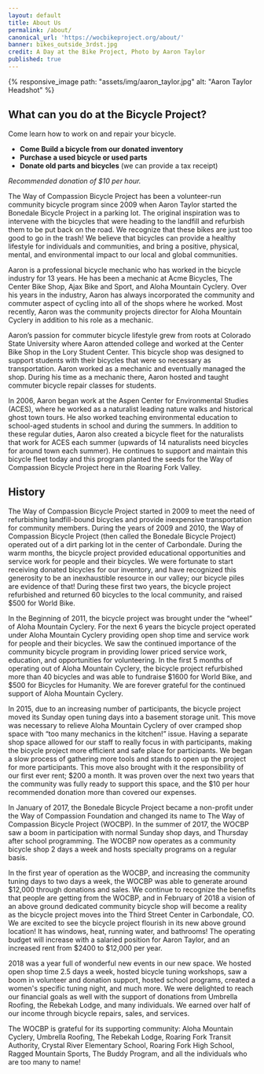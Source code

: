 ```yaml
---
layout: default
title: About Us
permalink: /about/
canonical_url: 'https://wocbikeproject.org/about/'
banner: bikes_outside_3rdst.jpg
credit: A Day at the Bike Project, Photo by Aaron Taylor
published: true
---
```


{% responsive_image path: "assets/img/aaron_taylor.jpg" alt: "Aaron Taylor Headshot" %}

## What can you do at the Bicycle Project?

Come learn how to work on and repair your bicycle.

- **Come Build a bicycle from our donated inventory**
- **Purchase a used bicycle or used parts**
- **Donate old parts and bicycles** (we can provide a tax receipt)

<span class="alert">*Recommended donation of $10 per hour.*</span>


The Way of Compassion Bicycle Project has been a volunteer-run community bicycle program since 2009 when Aaron Taylor started the Bonedale Bicycle Project in a parking lot. The original inspiration was to intervene with the bicycles that were heading to the landfill and refurbish them to be put back on the road. We recognize that these bikes are just too good to go in the trash! We believe that bicycles can provide a healthy lifestyle for individuals and communities, and bring a positive, physical, mental, and environmental impact to our local and global communities.&nbsp;

Aaron is a professional bicycle mechanic who has worked in the bicycle industry for 13 years. He has been a mechanic at Acme Bicycles, The Center Bike Shop, Ajax Bike and Sport, and Aloha Mountain Cyclery. Over his years in the industry, Aaron has always incorporated the community and commuter aspect of cycling into all of the shops where he worked. Most recently, Aaron was the community projects director for Aloha Mountain Cyclery in addition to his role as a mechanic.

Aaron’s passion for commuter bicycle lifestyle grew from roots at Colorado State University where Aaron attended college and worked at the Center Bike Shop in the Lory Student Center. This bicycle shop was designed to support students with their bicycles that were so necessary as transportation. Aaron worked as a mechanic and eventually managed the shop. During his time as a mechanic there, Aaron hosted and taught commuter bicycle repair classes for students.

In 2006, Aaron began work at the Aspen Center for Environmental Studies (ACES), where he worked as a naturalist leading nature walks and historical ghost town tours. He also worked teaching environmental education to school-aged students in school and during the summers. In addition to these regular duties, Aaron also created a bicycle fleet for the naturalists that work for ACES each summer (upwards of 14 naturalists need bicycles for around town each summer). He continues to support and maintain this bicycle fleet today and this program planted the seeds for the Way of Compassion Bicycle Project here in the Roaring Fork Valley.&nbsp;

## History

The Way of Compassion Bicycle Project started in 2009 to meet the need of refurbishing landfill-bound bicycles and provide inexpensive transportation for community members. During the years of 2009 and 2010, the Way of Compassion Bicycle Project (then called the Bonedale Bicycle Project) operated out of a dirt parking lot in the center of Carbondale. During the warm months, the bicycle project provided educational opportunities and service work for people and their bicycles. We were fortunate to start receiving donated bicycles for our inventory, and have recognized this generosity to be an inexhaustible resource in our valley; our bicycle piles are evidence of that! During these first two years, the bicycle project refurbished and returned 60 bicycles to the local community, and raised $500 for World Bike.

In the Beginning of 2011, the bicycle project was brought under the “wheel” of Aloha Mountain Cyclery. For the next 6 years the bicycle project operated under Aloha Mountain Cyclery providing open shop time and service work for people and their bicycles. We saw the continued importance of the community bicycle program in providing lower priced service work, education, and opportunities for volunteering. In the first 5 months of operating out of Aloha Mountain Cyclery, the bicycle project refurbished more than 40 bicycles and was able to fundraise $1600 for World Bike, and $500 for Bicycles for Humanity. We are forever grateful for the continued support of Aloha Mountain Cyclery.

In 2015, due to an increasing number of participants, the bicycle project moved its Sunday open tuning days into a basement storage unit. This move was necessary to relieve Aloha Mountain Cyclery of over cramped shop space with “too many mechanics in the kitchen!” issue. Having a separate shop space allowed for our staff to really focus in with participants, making the bicycle project more efficient and safe place for participants. We began a slow process of gathering more tools and stands to open up the project for more participants. This move also brought with it the responsibility of our first ever rent; $200 a month. It was proven over the next two years that the community was fully ready to support this space, and the $10 per hour recommended donation more than covered our expenses.

In January of 2017, the Bonedale Bicycle Project became a non-profit under the Way of Compassion Foundation and changed its name to The Way of Compassion Bicycle Project (WOCBP). In the summer of 2017, the WOCBP saw a boom in participation with normal Sunday shop days, and Thursday after school programming. The WOCBP now operates as a community bicycle shop 2 days a week and hosts specialty programs on a regular basis.

In the first year of operation as the WOCBP, and increasing the community tuning days to two days a week, the WOCBP was able to generate around $12,000 through donations and sales. We continue to recognize the benefits that people are getting from the WOCBP, and in February of 2018 a vision of an above ground dedicated community bicycle shop will become a reality as the bicycle project moves into the Third Street Center in Carbondale, CO. We are excited to see the bicycle project flourish in its new above ground location! It has windows, heat, running water, and bathrooms! The operating budget will increase with a salaried position for Aaron Taylor, and an increased rent from $2400 to $12,000 per year.

2018 was a year full of wonderful new events in our new space. We hosted open shop time 2.5 days a week, hosted bicycle tuning workshops, saw a boom in volunteer and donation support, hosted school programs, created a women's specific tuning night, and much more. We were delighted to reach our financial goals as well with the support of donations from Umbrella Roofing, the Rebekah Lodge, and many individuals. We earned over half of our income through bicycle repairs, sales, and services.

The WOCBP is grateful for its supporting community: Aloha Mountain Cyclery, Umbrella Roofing, The Rebekah Lodge, Roaring Fork Transit Authority, Crystal River Elementary School, Roaring Fork High School, Ragged Mountain Sports, The Buddy Program, and all the individuals who are too many to name!
